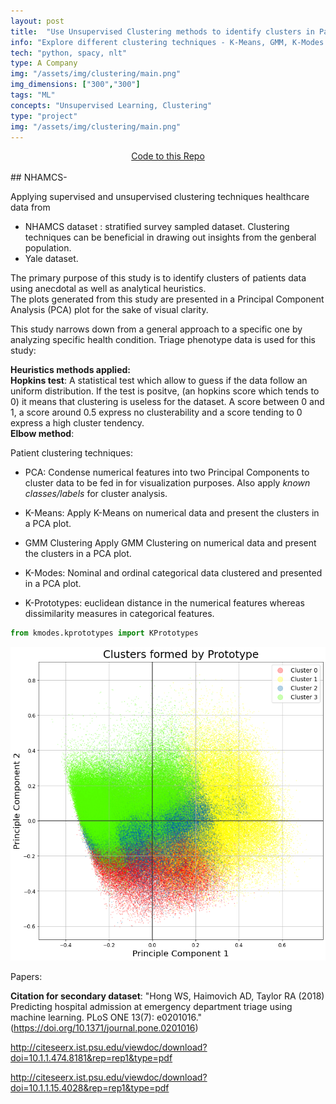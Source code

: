 ```yaml
---
layout: post
title:  "Use Unsupervised Clustering methods to identify clusters in Patients"
info: "Explore different clustering techniques - K-Means, GMM, K-Modes and K-Prototypes to segregate patients data and visualize it using PCA decomposition"
tech: "python, spacy, nlt"
type: A Company
img: "/assets/img/clustering/main.png" 
img_dimensions: ["300","300"]
tags: "ML"
concepts: "Unsupervised Learning, Clustering"
type: "project"
img: "/assets/img/clustering/main.png"
---
```


  <div style="text-align: center">
  <i class="fa fa-code"></i> <a  href="https://www.google.com">Code to this Repo</a>
  </div>

<br>
## NHAMCS-

Applying supervised and unsupervised clustering techniques healthcare data from
- NHAMCS dataset : stratified survey sampled dataset. Clustering techniques can be beneficial in drawing out insights from the genberal population.
- Yale dataset.

The primary purpose of this study is to identify clusters of patients data using anecdotal as well as analytical heuristics.  
The plots generated from this study are presented in a Principal Component Analysis (PCA) plot for the sake of visual clarity.   

This study narrows down from a general approach to a specific one by analyzing specific health condition.
Triage phenotype data is used for this study:

__Heuristics methods applied:__ <br>
__Hopkins test__: A statistical test which allow to guess if the data follow an uniform distribution. If the test is positve, (an hopkins score which tends to 0) it means that clustering is useless for the dataset. A score between 0 and 1, a score around 0.5 express no clusterability and a score tending to 0 express a high cluster tendency.<br>
__Elbow method__:

Patient clustering techniques:
- PCA: 
Condense numerical features into two Principal Components to cluster data to be fed in for visualization purposes. Also apply _known classes/labels_ for cluster analysis. <br>
- K-Means: 
Apply K-Means on numerical data and present the clusters in a PCA plot.<br>
- GMM Clustering
Apply GMM Clustering on numerical data and present the clusters in a PCA plot.<br>
- K-Modes:
Nominal and ordinal categorical data clustered and presented in a PCA plot.<br>

- K-Prototypes: euclidean distance in the numerical features whereas dissimilarity measures in categorical features.
```python
from kmodes.kprototypes import KPrototypes
```

<img src="/assets/img/clustering/main.png"> 


Papers:

__Citation for secondary dataset__:
"Hong WS, Haimovich AD, Taylor RA (2018) Predicting hospital admission at emergency department triage using machine learning. PLoS ONE 13(7): e0201016." (https://doi.org/10.1371/journal.pone.0201016)


http://citeseerx.ist.psu.edu/viewdoc/download?doi=10.1.1.474.8181&rep=rep1&type=pdf

http://citeseerx.ist.psu.edu/viewdoc/download?doi=10.1.1.15.4028&rep=rep1&type=pdf
